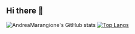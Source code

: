 ## Hi there 👋

![AndreaMarangione's GitHub stats](https://github-readme-stats.vercel.app/api?username=AndreaMarangione&show_icons=true&theme=tokyonight)
[![Top Langs](https://github-readme-stats.vercel.app/api/top-langs/?username=AndreaMarangione&theme=tokyonight&layout=compact)](https://github.com/anuraghazra/github-readme-stats)


<!--
**AndreaMarangione/AndreaMarangione** is a ✨ _special_ ✨ repository because its `README.md` (this file) appears on your GitHub profile.

Here are some ideas to get you started:

- 📫 How to reach me: ...
- 😄 Pronouns: ...
- ⚡ Fun fact: ...
-->
